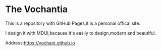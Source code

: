 # The Vochantia

This is a repository with GitHub Pages,it is a personal offical site.

I design it with MDUI,because it's easily to design,modern and beautiful.

Address:https://vochant.github.io
